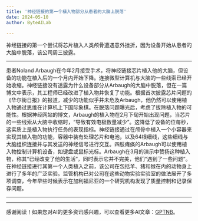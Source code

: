 ```yaml
---
title: '神经链接的第一个植入物部分从患者的大脑上脱落'
date: 2024-05-10
author: ByteAILab

---
```


神经链接的第一个尝试将芯片植入人类颅骨遭遇意外挫折，因为设备开始从患者的大脑中脱落，该公司周三披露。

---
患者Noland Arbaugh在今年2月接受手术，将神经链接芯片植入他的大脑，但设备的功能在植入后的一个月内开始下降。连接微型计算机与大脑的一些线索已经开始收缩。神经链接没有透露为什么设备部分从Arbaugh的大脑中脱落，但在一篇博文中表示，其工程师已经改进了植入物并恢复了功能。根据首次披露芯片问题的《华尔街日报》的报道，减少的功能似乎并未危及Arbaugh，他仍然可以使用植入物通过思维在计算机上下国际象棋。在脱落问题曝光后，考虑了拔除植入物的可能性。根据神经网站的博文，Arbaugh的植入物在2月下旬开始出现问题，当芯片的一些线索从大脑中收缩时，“导致有效电极数量减少”。这降低了设备的位每秒，这实质上是植入物执行任务的表现指标。神经链接通过在颅骨中植入一个小容器来实现其植入物的功能，容器中装有处理芯片和电池，以及64根细线，这些细线与大脑组织连接并与其发送的神经信号进行交互。四肢瘫痪的Arbaugh可以使用植入物控制计算机设备，如键盘或鼠标光标。Arbaugh在3月的演示中赞扬这种植入物，称其“已经改变了他的生活”，同时表示它并不完美，他们“遇到了一些问题”。在神经链接进行其第一个人类植入之前，该公司在包括羊、猪和猴在内的动物身上进行了多年的广泛实验。监管机构已对公司在这些动物实验实验室的做法展开了多项调查，今年早些时候表示在加利福尼亚的一个研究机构发现了质量控制和记录保存问题。

---
---
感谢阅读！如果您对AI的更多资讯感兴趣，可以查看更多AI文章：[GPTNB](https://gptnb.com)。